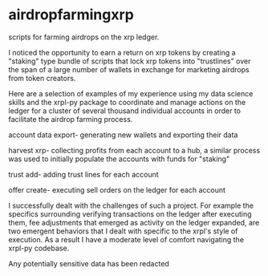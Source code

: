 # airdropfarmingxrp
scripts for farming airdrops on the xrp ledger. 

I noticed the opportunity to earn a return on xrp tokens by
creating a "staking" type bundle of scripts that lock xrp tokens into "trustlines" over the 
span of a large number of wallets in exchange for marketing airdrops from token creators. 

Here are a selection of examples of my experience using my data science skills and the xrpl-py package to coordinate
and manage actions on the ledger for a cluster of several thousand individual accounts in order to facilitate
the airdrop farming process. 

account data export- generating new wallets and exporting their data

harvest xrp- collecting profits from each account to a hub, a similar process was used
to initially populate the accounts with funds for "staking"

trust add- adding trust lines for each account

offer create- executing sell orders on the ledger for each account

I successfully dealt with the challenges of such a project. For example the specifics surrounding verifying
transactions on the ledger after executing them, fee adjustments that emerged as activity on the
ledger expanded, are two emergent behaviors that I dealt with specific to the xrpl's 
style of execution. As a result I have a moderate level of comfort navigating the xrpl-py codebase. 

Any potentially sensitive data has been redacted 
